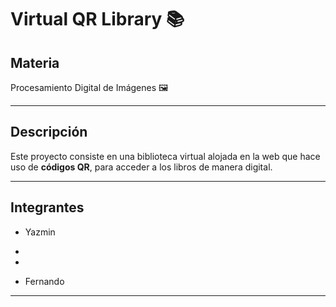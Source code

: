 # Virtual QR Library 📚

## Materia
Procesamiento Digital de Imágenes :framed_picture:

---

## Descripción  

Este proyecto consiste en una biblioteca virtual alojada en la web que hace uso de **códigos QR**, para acceder a los libros de manera digital.

---

## Integrantes

- Yazmin

-

-

- Fernando

---

